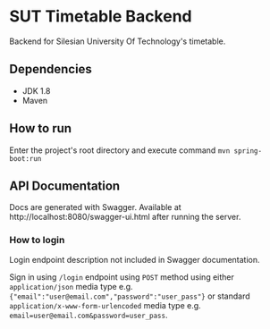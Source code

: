 SUT Timetable Backend
===
Backend for Silesian University Of Technology's timetable. 

Dependencies
---
* JDK 1.8
* Maven

How to run
---
Enter the project's root directory and execute command
`mvn spring-boot:run`

API Documentation
---
Docs are generated with Swagger. Available at http://localhost:8080/swagger-ui.html 
after running the server.

### How to login
Login endpoint description not included in Swagger documentation. 

Sign in using `/login` endpoint using `POST`
method using either `application/json` media type e.g. `{"email":"user@email.com","password":"user_pass"}`
or standard `application/x-www-form-urlencoded` media type e.g. `email=user@email.com&password=user_pass`.
